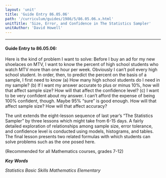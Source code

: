 ```yaml
---
layout: 'unit'
title: 'Guide Entry 86.05.06'
path: '/curriculum/guides/1986/5/86.05.06.x.html'
unitTitle: 'Size, Error, and Confidence in The Statistics Sampler'
unitAuthor: 'David Howell'
---
```


<body>
<hr/>
 <h4>
  Guide Entry to 86.05.06:
 </h4>
 Here is the kind of problem I want to solve: Before I buy an ad for my new shoelaces on MTV, I want to know the percent of high school students who watch MTV more than one hour per week. Obviously I can’t poll every high school student. In order, then, to predict the percent on the basis of a sample, I first need to know (a) How many high school students do I need in my sample? (b) If I want my answer accurate to plus or minus 10%, how will that affect sample size? How will that affect the confidence level? (c) I want to be very confident about my answer. I can’t afford the expense of being 100% confident, though. Maybe 95% “sure” is good enough. How will that affect sample size? How will that affect accuracy?
 <p>
  The unit extends the eight-lesson sequence of last year’s “The Statistics Sampler” by three lessons which might take from 6-15 days. A fairly detailed exploration of relationships among sample size, error tolerance, and confidence level is conducted using models, histograms, and tables. The final lesson presents two related formulas with which students can solve problems such as the one posed here.
 </p>
 <p>
  (Recommended for all Mathematics courses, grades 7-12)
 </p>
<p>
  <b>
   <i>
    Key Words
   </i>
  </b>
  <br/>
 </p>
 <p>
  <i>
   Statistics Basic Skills Mathematics Elementary
  </i>
 </p>

</body>
